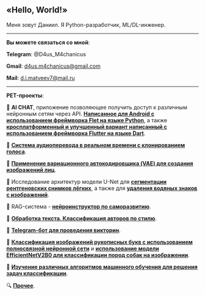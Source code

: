 ## «Hello, World!»

Меня зовут Даниил. Я Python-разработчик, ML/DL-инженер.

---

**Вы можете связаться со мной**:

**Telegram**: @D4us_M4chanicus

**Gmail**: d4us.m4chanicus@gmail.com

**Mail**: d.i.matveev7@mail.ru

---

**PET-проекты**:

📌 **AI CHAT**, приложение позволяющее получить доступ к различным нейронным сетям через API. [**Написанное для Android с использованием фреймворка Flet на языке Python**](https://github.com/D4us-M4chanicus/AI-CHAT-android-app.git), а также [**кросплатформенный и улучшенный вариант написанный с использованием фреймворка Flutter на языке Dart**](https://github.com/D4us-M4chanicus/AI-CHAT-cross-platform-app.git).

📌 [**Система аудиоперевода в реальном времени с клонированием голоса**](https://github.com/D4us-M4chanicus/Audio-translator.git).

📌 [**Применение вариационного автокодировщика (VAE) для создания изображений лиц**](https://github.com/D4us-M4chanicus/Variational-Autoencoder.git).

📌 Исследование архитектур модели U-Net для [**сегментации рентгеновских снимков лёгких**](https://github.com/D4us-M4chanicus/Image-segmentation.git), а также для [**удаления водяных знаков с изображений**](https://github.com/D4us-M4chanicus/Removing-watermarks.git).

📌 RAG-система - [**нейроинструктор по саморазвитию**](https://github.com/D4us-M4chanicus/Neuro-employee.git).

📌 [**Обработка текста. Классификация авторов по стилю**](https://github.com/D4us-M4chanicus/Text-processing.git).

📌 [**Telegram-бот для проведения викторин**](https://github.com/D4us-M4chanicus/Telegram-quiz-bot.git).

📌 [**Классификация изображений рукописных букв с использованием полносвязной нейронной сети**](https://github.com/D4us-M4chanicus/Handwritten-letter-recognition.git) и [**использование модели EfficientNetV2B0 для классификации пород собак на изображении**](https://github.com/D4us-M4chanicus/Dog-Breed-Classification.git).

📌 [**Изучение различных алгоритмов машинного обучения для решения задач классификации**](https://github.com/D4us-M4chanicus/Algorithms-for-classification-problems.git).

🔍 [**Прочее**](https://github.com/D4us-M4chanicus?tab=repositories).
